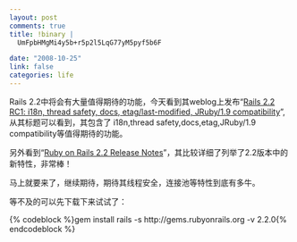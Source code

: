 ```yaml
--- 
layout: post
comments: true
title: !binary |
  UmFpbHMgMi4y5b+r5p2l5LqG77yM5pyf5b6F

date: "2008-10-25"
link: false
categories: life
---
```

<p>Rails 2.2中将会有大量值得期待的功能，今天看到其weblog上发布&ldquo;<a href="http://weblog.rubyonrails.org/2008/10/24/rails-2-2-rc1-i18n-thread-safety-docs-etag-last-modified">Rails 2.2 RC1: i18n, thread safety, docs, etag/last-modified, JRuby/1.9 compatibility</a>&rdquo;,从其标题可以看到，其包含了 i18n,thread safety,docs,etag,JRuby/1.9 compatibility等值得期待的功能。</p>
<p>另外看到&ldquo;<a href="http://guides.rubyonrails.org/2_2_release_notes.html">Ruby on Rails 2.2 Release Notes</a>&rdquo;，其比较详细了列举了2.2版本中的新特性，非常棒！</p>
<p>马上就要来了，继续期待，期待其线程安全，连接池等特性到底有多牛。</p>
<p>等不及的可以先下载下来试试了：</p>
<p>{% codeblock %}gem install rails -s http://gems.rubyonrails.org -v 2.2.0{% endcodeblock %}</p>
<p>&nbsp;</p>
